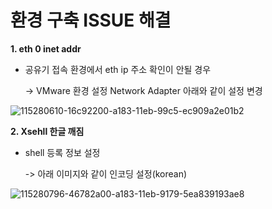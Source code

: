 # 환경 구축 ISSUE 해결

**1. eth 0 inet addr**

- 공유기 접속 환경에서 eth ip 주소 확인이 안될 경우 

  -> VMware 환경 설정 Network Adapter 아래와 같이 설정 변경
  

![115280610-16c92200-a183-11eb-99c5-ec909a2e01b2](https://user-images.githubusercontent.com/47252423/115281570-2137eb80-a184-11eb-86f2-743f301c4f0c.png)
  

**2. Xsehll 한글 깨짐**

- shell 등록 정보 설정

  -> 아래 이미지와 같이 인코딩 설정(korean)

![115280796-46782a00-a183-11eb-9179-5ea839193ae8](https://user-images.githubusercontent.com/47252423/115281572-22691880-a184-11eb-900b-748a7413dbb9.png)
